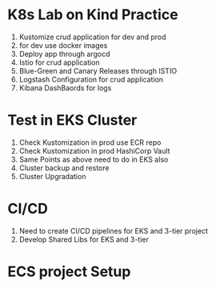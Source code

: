 # K8s Lab on Kind Practice
1. Kustomize crud application for dev and prod
2. for dev use docker images
3. Deploy app through argocd
4. Istio for crud application
5. Blue-Green and Canary Releases through ISTIO
6. Logstash Configuration for crud application
7. Kibana DashBaords for logs

# Test in EKS Cluster
1. Check Kustomization in prod use ECR repo
2. Check Kustomization in prod HashiCorp Vault 
3. Same Points as above need to do in EKS also
4. Cluster backup and restore
5. Cluster Upgradation

# CI/CD
1. Need to create CI/CD pipelines for EKS and 3-tier project
2. Develop Shared Libs for EKS and 3-tier


# ECS project Setup